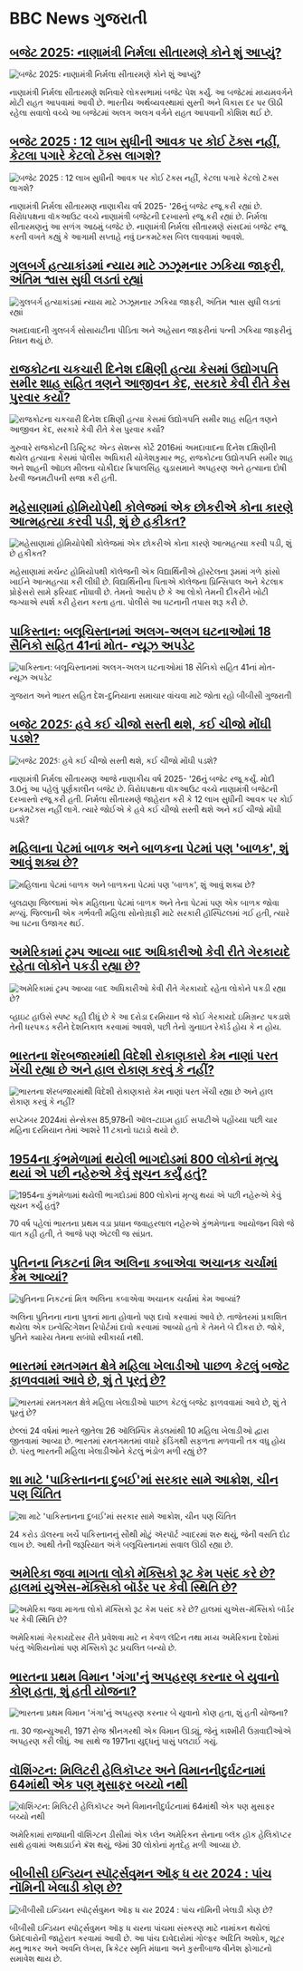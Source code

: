 # BBC  News ગુજરાતી## [બજેટ 2025: નાણામંત્રી નિર્મલા સીતારમણે કોને શું આપ્યું?](https://www.bbc.com/gujarati/articles/crm7ln1jwg8o)![બજેટ 2025: નાણામંત્રી નિર્મલા સીતારમણે કોને શું આપ્યું?](https://ichef.bbci.co.uk/ace/standard/240/cpsprodpb/1923/live/7ab7b660-e08f-11ef-a319-fb4e7360c4ec.png)નાણામંત્રી નિર્મલા સીતારમણે શનિવારે લોકસભામાં બજેટ પેશ કર્યું. આ બજેટમાં મધ્યમવર્ગને મોટી રાહત આપવામાં આવી છે. ભારતીય અર્થવ્યવસ્થામાં સુસ્તી અને વિકાસ દર પર ઊઠી રહેલા સવાલો વચ્ચે આ બજેટમાં અલગ અલગ વર્ગને રાહત આપવાની કોશિશ થઈ છે.## [બજેટ 2025 : 12 લાખ સુધીની આવક પર કોઈ ટૅક્સ નહીં, કેટલા પગારે કેટલો ટૅક્સ લાગશે?](https://www.bbc.com/gujarati/articles/c805xx2jj8jo)![બજેટ 2025 : 12 લાખ સુધીની આવક પર કોઈ ટૅક્સ નહીં, કેટલા પગારે કેટલો ટૅક્સ લાગશે?](https://ichef.bbci.co.uk/ace/standard/240/cpsprodpb/630f/live/61e0f530-e06b-11ef-bd1b-d536627785f2.jpg)નાણામંત્રી નિર્મલા સીતારમણ નાણાકીય વર્ષ 2025- '26નું બજેટ રજૂ કરી રહ્યાં છે. વિરોધપક્ષના વૉકઆઉટ વચ્ચે નાણામંત્રી બજેટની દરખાસ્તો રજૂ કરી રહ્યાં છે. નિર્મલા સીતારમણનું આ સળંગ આઠમું બજેટ છે. નાણામંત્રી નિર્મલા સીતારમણે સંસદમાં બજેટ રજૂ કરતી વખતે કહ્યું કે આગામી સપ્તાહે નવું ઇન્કમટેક્સ બિલ લાવવામાં આવશે.## [ગુલબર્ગ હત્યાકાંડમાં ન્યાય માટે ઝઝૂમનાર ઝકિયા જાફરી, અંતિમ શ્વાસ સુધી લડતાં રહ્યાં](https://www.bbc.com/gujarati/articles/ckgyvm08zrzo)![ગુલબર્ગ હત્યાકાંડમાં ન્યાય માટે ઝઝૂમનાર ઝકિયા જાફરી, અંતિમ શ્વાસ સુધી લડતાં રહ્યાં](https://ichef.bbci.co.uk/ace/standard/240/cpsprodpb/2de4/live/40100420-e07d-11ef-8661-3500e0f0f29f.jpg)અમદાવાદની ગુલબર્ગ સોસાયટીના પીડિતા અને અહેસાન જાફરીનાં પત્ની ઝકિયા જાફરીનું નિધન થયું છે.## [રાજકોટના ચકચારી દિનેશ દક્ષિણી હત્યા કેસમાં ઉદ્યોગપતિ સમીર શાહ સહિત ત્રણને આજીવન કેદ, સરકારે કેવી રીતે કેસ પુરવાર કર્યો?](https://www.bbc.com/gujarati/articles/ckgrk0gp86ro)![રાજકોટના ચકચારી દિનેશ દક્ષિણી હત્યા કેસમાં ઉદ્યોગપતિ સમીર શાહ સહિત ત્રણને આજીવન કેદ, સરકારે કેવી રીતે કેસ પુરવાર કર્યો?](https://ichef.bbci.co.uk/ace/standard/240/cpsprodpb/e50d/live/cd057830-e0a8-11ef-a819-277e390a7a08.jpg)ગુરુવારે રાજકોટની ડિસ્ટ્રિક્ટ એન્ડ સેશન્સ કોર્ટે 2016માં અમદાવાદના દિનેશ દક્ષિણીની થયેલ હત્યાના કેસમાં પોલીસ અધિકારી યોગેશકુમાર ભટ્ટ, રાજકોટના ઉદ્યોગપતિ સમીર શાહ અને શાહની ઑઇલ મીલના ચોકીદાર ક્રિપાલસિંહ ચુડાસમાને અપહરણ અને હત્યાના દોષી ઠેરવી જનમટીપની સજા કરી હતી.## [મહેસાણામાં હોમિયોપેથી કોલેજમાં એક છોકરીએ કોના કારણે આત્મહત્યા કરવી પડી, શું છે હકીકત?](https://www.bbc.com/gujarati/articles/c2eg1xerrvwo)![મહેસાણામાં હોમિયોપેથી કોલેજમાં એક છોકરીએ કોના કારણે આત્મહત્યા કરવી પડી, શું છે હકીકત?](https://ichef.bbci.co.uk/ace/standard/240/cpsprodpb/8add/live/6296a770-e0a9-11ef-a544-6d6714619779.jpg)મહેસાણામાં મર્ચન્ટ હોમિયોપથી કૉલેજની એક વિદ્યાર્થિનીએ હૉસ્ટેલના રૂમમાં ગળે ફાંસો ખાઈને આત્મહત્યા કરી લીધી છે. વિદ્યાર્થિનીના પિતાએ કૉલેજના પ્રિન્સિપાલ અને કેટલાક પ્રોફેસરો સામે ફરિયાદ નોંધાવી છે. તેમનો આરોપ છે કે આ લોકો તેમની દીકરીને ખોટી જગ્યાએ સ્પર્શ કરી હેરાન કરતા હતા. પોલીસે આ ઘટનાની તપાસ શરૂ કરી છે.## [પાકિસ્તાન: બલૂચિસ્તાનમાં અલગ-અલગ ઘટનાઓમાં 18 સૈનિકો સહિત 41નાં મોત- ન્યૂઝ અપડેટ](https://www.bbc.com/gujarati/articles/cwy7w907vnjo)![પાકિસ્તાન: બલૂચિસ્તાનમાં અલગ-અલગ ઘટનાઓમાં 18 સૈનિકો સહિત 41નાં મોત- ન્યૂઝ અપડેટ](https://ichef.bbci.co.uk/ace/standard/240/cpsprodpb/f463/live/5649ab40-e0ac-11ef-a319-fb4e7360c4ec.jpg)ગુજરાત અને ભારત સહિત દેશ-દુનિયાના સમાચાર વાંચવા માટે જોતા રહો બીબીસી ગુજરાતી## [બજેટ 2025ઃ હવે કઈ ચીજો સસ્તી થશે, કઈ ચીજો મોંઘી પડશે?](https://www.bbc.com/gujarati/articles/cednw0jng46o)![બજેટ 2025ઃ હવે કઈ ચીજો સસ્તી થશે, કઈ ચીજો મોંઘી પડશે?](https://ichef.bbci.co.uk/ace/standard/240/cpsprodpb/d9fd/live/76b85ef0-e073-11ef-bd1b-d536627785f2.jpg)નાણામંત્રી નિર્મલા સીતારમણ આજે નાણાકીય વર્ષ 2025- '26નું બજેટ રજૂ કર્યું. મોદી 3.0નું આ પહેલું પૂર્ણકાલીન બજેટ છે. વિરોધપક્ષના વૉકઆઉટ વચ્ચે નાણામંત્રી બજેટની દરખાસ્તો રજૂ કરી હતી. નિર્મલા સીતારમણે જાહેરાત કરી કે 12 લાખ સુધીની આવક પર કોઈ ઇન્કમટૅક્સ નહીં લાગે. ત્યારે જોઈએ કે હવે કઈ ચીજો સસ્તી થશે અને કઈ ચીજો મોંઘી પડશે?## [મહિલાના પેટમાં બાળક અને બાળકના પેટમાં પણ 'બાળક', શું આવું શક્ય છે?](https://www.bbc.com/gujarati/articles/cly5dmnvvnmo)![મહિલાના પેટમાં બાળક અને બાળકના પેટમાં પણ 'બાળક', શું આવું શક્ય છે?](https://ichef.bbci.co.uk/ace/standard/240/cpsprodpb/86a8/live/99ca82d0-dfc2-11ef-a319-fb4e7360c4ec.jpg)બુલઢાણા જિલ્લામાં એક મહિલાના પેટમાં બાળક અને તેના પેટમાં પણ એક બાળક જોવા મળ્યું. જિલ્લાની એક ગર્ભવતી મહિલા સોનોગ્રાફી માટે સરકારી હૉસ્પિટલમાં ગઈ હતી, ત્યારે આ ઘટના ઉજાગર થઈ.## [અમેરિકામાં ટ્રમ્પ આવ્યા બાદ અધિકારીઓ કેવી રીતે ગેરકાયદે રહેતા લોકોને પકડી રહ્યા છે?](https://www.bbc.com/gujarati/articles/cy4mxxekvm7o)![અમેરિકામાં ટ્રમ્પ આવ્યા બાદ અધિકારીઓ કેવી રીતે ગેરકાયદે રહેતા લોકોને પકડી રહ્યા છે?](https://ichef.bbci.co.uk/ace/standard/240/cpsprodpb/5752/live/623120c0-e05a-11ef-a819-277e390a7a08.jpg)વ્હાઇટ હાઉસે સ્પષ્ટ કહી દીધું છે કે આ દરોડા દરમિયાન જે કોઈ ગેરકાયદે ઇમિગ્રન્ટ પકડાશે તેની ધરપકડ કરીને દેશનિકાલ કરવામાં આવશે, પછી તેનો ગુનાઇત રેકૉર્ડ હોય કે ન હોય.## [ભારતના શૅરબજારમાંથી વિદેશી રોકાણકારો કેમ નાણાં પરત ખેંચી રહ્યા છે અને હાલ રોકાણ કરવું કે નહીં?](https://www.bbc.com/gujarati/articles/c2k54ny410wo)![ભારતના શૅરબજારમાંથી વિદેશી રોકાણકારો કેમ નાણાં પરત ખેંચી રહ્યા છે અને હાલ રોકાણ કરવું કે નહીં?](https://ichef.bbci.co.uk/ace/standard/240/cpsprodpb/fe2f/live/5f6c91b0-dfda-11ef-bd1b-d536627785f2.png)સપ્ટેમ્બર 2024માં સેન્સેક્સ 85,978ની ઑલ-ટાઇમ હાઈ સપાટીએ પહોંચ્યા પછી ચાર મહિના દરમિયાન તેમાં આશરે 11 ટકાનો ઘટાડો થયો છે.## [1954ના કુંભમેળામાં થયેલી ભાગદોડમાં 800 લોકોનાં મૃત્યુ થયાં એ પછી નહેરુએ કેવું સૂચન કર્યું હતું?](https://www.bbc.com/gujarati/articles/ce9n1yl2mmgo)![1954ના કુંભમેળામાં થયેલી ભાગદોડમાં 800 લોકોનાં મૃત્યુ થયાં એ પછી નહેરુએ કેવું સૂચન કર્યું હતું?](https://ichef.bbci.co.uk/ace/standard/240/cpsprodpb/1108/live/6756e620-dfce-11ef-a319-fb4e7360c4ec.jpg)70 વર્ષ પહેલાં ભારતના પ્રથમ વડા પ્રધાન જવાહરલાલ નહેરુએ કુંભમેળાના આયોજન વિશે જે વાત કહી હતી, તે આજે પણ એટલી જ સાંપ્રત.## [પુતિનના નિકટનાં મિત્ર અલિના કબાએવા અચાનક ચર્ચામાં કેમ આવ્યાં?](https://www.bbc.com/gujarati/articles/c9w57184gkzo)![પુતિનના નિકટનાં મિત્ર અલિના કબાએવા અચાનક ચર્ચામાં કેમ આવ્યાં?](https://ichef.bbci.co.uk/ace/standard/240/cpsprodpb/878a/live/10205ea0-df96-11ef-bd1b-d536627785f2.jpg)અલિના પુતિનના નાના પુત્રનાં માતા હોવાનો પણ દાવો કરવામાં આવે છે. તાજેતરમાં પ્રકાશિત થયેલા એક ઇન્વેસ્ટિગેશન રિપોર્ટમાં દાવો કરવામાં આવ્યો હતો કે તેમને બે દીકરા છે. જોકે, પુતિને ક્યારેય તેમના સબંધો સ્વીકાર્યા નથી.## [ભારતમાં રમતગમત ક્ષેત્રે મહિલા ખેલાડીઓ પાછળ કેટલું બજેટ ફાળવવામાં આવે છે, શું તે પૂરતું છે?](https://www.bbc.com/gujarati/articles/cvgerlv827zo)![ભારતમાં રમતગમત ક્ષેત્રે મહિલા ખેલાડીઓ પાછળ કેટલું બજેટ ફાળવવામાં આવે છે, શું તે પૂરતું છે?](https://ichef.bbci.co.uk/ace/standard/240/cpsprodpb/1885/live/a33454b0-df9d-11ef-bd1b-d536627785f2.jpg)છેલ્લાં 24 વર્ષમાં ભારતે જીતેલા 26 ઑલિમ્પિક મેડલમાંથી 10 મહિલા ખેલાડીઓ દ્વારા જીતવામાં આવ્યા છે. ભારતમાં રમતગમતમાં વધારે ફંડિંગથી સફળતા મળવાની તક વધુ હોય છે. પંરતુ ભારતની મહિલા ખેલાડીઓને કેટલું ભંડોળ મળી રહ્યું છે?## [શા માટે 'પાકિસ્તાનના દુબઈ'માં સરકાર સામે આક્રોશ, ચીન પણ ચિંતિત](https://www.bbc.com/gujarati/articles/c2egj9ldpezo)![શા માટે 'પાકિસ્તાનના દુબઈ'માં સરકાર સામે આક્રોશ, ચીન પણ ચિંતિત](https://ichef.bbci.co.uk/ace/standard/240/cpsprodpb/67f0/live/8e872540-dd92-11ef-a37f-eba91255dc3d.jpg)24 કરોડ ડૉલરના ખર્ચે પાકિસ્તાનનું સૌથી મોટું ઍરપૉર્ટ ગ્વાદરમાં શરુ થયું, જેની વસતિ દોઢ લાખ છે. આથી તેની જરૂરિયાત અંગે બલૂચિસ્તાનમાં સવાલ ઊઠી રહ્યા છે.## [અમેરિકા જવા માગતા લોકો મૅક્સિકો રૂટ કેમ પસંદ કરે છે? હાલમાં યુએસ-મૅક્સિકો બૉર્ડર પર કેવી સ્થિતિ છે?](https://www.bbc.com/gujarati/articles/cpdx94z26peo)![અમેરિકા જવા માગતા લોકો મૅક્સિકો રૂટ કેમ પસંદ કરે છે? હાલમાં યુએસ-મૅક્સિકો બૉર્ડર પર કેવી સ્થિતિ છે?](https://ichef.bbci.co.uk/ace/standard/240/cpsprodpb/6951/live/ba9fb030-dcba-11ef-902e-cf9b84dc1357.jpg)અમેરિકામાં ગેરકાયદેસર રીતે પ્રવેશવા માટે ન કેવળ લૅટિન તથા મધ્ય અમેરિકાના દેશોમાં પરંતુ એશિયનોમાં પણ મૅક્સિકો રૂટ પ્રચલિત બન્યો છે.## [ભારતના પ્રથમ વિમાન 'ગંગા'નું અપહરણ કરનાર બે યુવાનો કોણ હતા, શું હતી યોજના?](https://www.bbc.com/gujarati/articles/cm27lr8e4y9o)![ભારતના પ્રથમ વિમાન 'ગંગા'નું અપહરણ કરનાર બે યુવાનો કોણ હતા, શું હતી યોજના?](https://ichef.bbci.co.uk/ace/standard/240/cpsprodpb/bc3c/live/24d9cc10-decd-11ef-bd1b-d536627785f2.jpg)તા. 30 જાન્યુઆરી, 1971 રોજ શ્રીનગરથી એક વિમાન ઊડ્યું, જેનું કાશ્મીરી ઉગ્રવાદીઓએ અપહરણ કરી લીધું. આ સાથે જ 1971ના યુદ્ધનું પાસું પલટાઈ ગયું.## [વૉશિંગ્ટન: મિલિટરી હેલિકૉપ્ટર અને વિમાનનીદુર્ઘટનામાં 64માંથી એક પણ મુસાફર બચ્યો નથી ](https://www.bbc.com/gujarati/articles/cjr80xexr55o)![વૉશિંગ્ટન: મિલિટરી હેલિકૉપ્ટર અને વિમાનનીદુર્ઘટનામાં 64માંથી એક પણ મુસાફર બચ્યો નથી ](https://ichef.bbci.co.uk/ace/standard/240/cpsprodpb/d48e/live/5b8c3ec0-df20-11ef-a622-27240dd7c784.jpg)અમેરિકામાં રાજધાની વૉશિંગ્ટન ડીસીમાં એક પ્લેન અમેરિકન સેનાના બ્લૅક હૉક હેલિકૉપ્ટર સાથે હવામાં અથડાઈને ક્રૅશ થયું, જેમાં 30 લોકોનાં મૃતદેહ મળી આવ્યા છે.## [બીબીસી ઇન્ડિયન સ્પૉર્ટ્સવુમન ઑફ ધ યર 2024 : પાંચ નૉમિની ખેલાડી કોણ છે?](https://www.bbc.com/gujarati/articles/cd7d5dl4110o)![બીબીસી ઇન્ડિયન સ્પૉર્ટ્સવુમન ઑફ ધ યર 2024 : પાંચ નૉમિની ખેલાડી કોણ છે?](https://ichef.bbci.co.uk/ace/standard/240/cpsprodpb/6cc9/live/a2014d50-d3f4-11ef-87df-d575b9a434a4.jpg)બીબીસી ઇન્ડિયન સ્પૉર્ટ્સવુમન ઑફ ધ યરના પાંચમા સંસ્કરણ માટે નામાંકન થયેલાં ઉમેદવારોની જાહેરાત કરવામાં આવી છે.
આ પાંચ દાવેદારોમાં ગોલ્ફર અદિતિ અશોક, શૂટર મનુ ભાકર અને અવનિ લેખરા, ક્રિકેટર સ્મૃતિ મંધાના અને કુસ્તીબાજ વીનેશ ફોગાટનો સમાવેશ થાય છે.